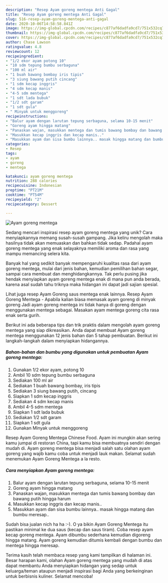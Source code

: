 ```yaml
---
description: "Resep Ayam goreng mentega Anti Gagal"
title: "Resep Ayam goreng mentega Anti Gagal"
slug: 516-resep-ayam-goreng-mentega-anti-gagal
date: 2020-10-06T14:58:58.841Z
image: https://img-global.cpcdn.com/recipes/c877af6dadfa9cd7/751x532cq70/ayam-goreng-mentega-foto-resep-utama.jpg
thumbnail: https://img-global.cpcdn.com/recipes/c877af6dadfa9cd7/751x532cq70/ayam-goreng-mentega-foto-resep-utama.jpg
cover: https://img-global.cpcdn.com/recipes/c877af6dadfa9cd7/751x532cq70/ayam-goreng-mentega-foto-resep-utama.jpg
author: Chase Lawson
ratingvalue: 4.8
reviewcount: 12
recipeingredient:
- "1/2 ekor ayam potong 10"
- "10 sdm tepung bumbu serbaguna"
- "100 ml air"
- "1 buah bawang bombay iris tipis"
- "3 siung bawang putih cincang"
- "1 sdm kecap inggris"
- "4 sdm kecap manis"
- "4-5 sdm mentega"
- "1 sdt lada bubuk"
- "1/2 sdt garam"
- "1 sdt gula"
- " Minyak untuk menggoreng"
recipeinstructions:
- "Balur ayam dengan larutan tepung serbaguna, selama 10-15 menit"
- "Goreng ayam hingga matang"
- "Panaskan wajan, masukkan mentega dan tumis bawang bombay dan bawang putih hingga harum"
- "Masukkan kecap inggris dan kecap manis.."
- "Masukkan ayam dan sisa bumbu lainnya.. masak hingga matang dan bumbu meresap.."
categories:
- Resep
tags:
- ayam
- goreng
- mentega

katakunci: ayam goreng mentega 
nutrition: 288 calories
recipecuisine: Indonesian
preptime: "PT21M"
cooktime: "PT54M"
recipeyield: "2"
recipecategory: Dessert

---
```



![Ayam goreng mentega](https://img-global.cpcdn.com/recipes/c877af6dadfa9cd7/751x532cq70/ayam-goreng-mentega-foto-resep-utama.jpg)

Sedang mencari inspirasi resep ayam goreng mentega yang unik? Cara menyiapkannya memang susah-susah gampang. Jika keliru mengolah maka hasilnya tidak akan memuaskan dan bahkan tidak sedap. Padahal ayam goreng mentega yang enak selayaknya memiliki aroma dan rasa yang mampu memancing selera kita.

Banyak hal yang sedikit banyak mempengaruhi kualitas rasa dari ayam goreng mentega, mulai dari jenis bahan, kemudian pemilihan bahan segar, sampai cara membuat dan menghidangkannya. Tak perlu pusing jika hendak menyiapkan ayam goreng mentega enak di mana pun anda berada, karena asal sudah tahu triknya maka hidangan ini dapat jadi sajian spesial.

Lihat juga resep Ayam Goreng saus mentega enak lainnya. Resep Ayam Goreng Mentega - Apabila kalian biasa memasak ayam goreng di minyak goreng Jadi ayam goreng mentega ini tidak hanya di goreng dengan menggunakan mentega sebagai. Masakan ayam mentega goreng cita rasa enak serta gurih.


Berikut ini ada beberapa tips dan trik praktis dalam mengolah ayam goreng mentega yang siap dikreasikan. Anda dapat membuat Ayam goreng mentega menggunakan 12 jenis bahan dan 5 tahap pembuatan. Berikut ini langkah-langkah dalam menyiapkan hidangannya.

<!--inarticleads1-->

##### Bahan-bahan dan bumbu yang digunakan untuk pembuatan Ayam goreng mentega:

1. Gunakan 1/2 ekor ayam, potong 10
1. Ambil 10 sdm tepung bumbu serbaguna
1. Sediakan 100 ml air
1. Sediakan 1 buah bawang bombay, iris tipis
1. Sediakan 3 siung bawang putih, cincang
1. Siapkan 1 sdm kecap inggris
1. Sediakan 4 sdm kecap manis
1. Ambil 4-5 sdm mentega
1. Siapkan 1 sdt lada bubuk
1. Sediakan 1/2 sdt garam
1. Siapkan 1 sdt gula
1. Gunakan  Minyak untuk menggoreng


Resep Ayam Goreng Mentega Chinese Food. Ayam ini mungkin akan sering kamu jumpai di restoran China, tapi kamu bisa membuatnya sendiri dengan mudah di. Ayam goreng mentega bisa menjadi salah satu olahan ayam goreng yang wajib kamu coba untuk menjadi lauk makan. Selamat sudah menemukan Ayam Goreng Mentega a la resto. 

<!--inarticleads2-->

##### Cara menyiapkan Ayam goreng mentega:

1. Balur ayam dengan larutan tepung serbaguna, selama 10-15 menit
1. Goreng ayam hingga matang
1. Panaskan wajan, masukkan mentega dan tumis bawang bombay dan bawang putih hingga harum
1. Masukkan kecap inggris dan kecap manis..
1. Masukkan ayam dan sisa bumbu lainnya.. masak hingga matang dan bumbu meresap..


Sudah bisa jualan nich ha ha :-). O ya bikin Ayam Goreng Mentega itu pastikan minimal ke dua saus (kecap dan saus tiram). Coba resep ayam kecap goreng mentega. Ayam dibumbu sederhana kemudian digoreng hingga matang. Ayam goreng kemudian ditumis kembali dengan bumbu dan mentega hingga meresap. 

Terima kasih telah membaca resep yang kami tampilkan di halaman ini. Besar harapan kami, olahan Ayam goreng mentega yang mudah di atas dapat membantu Anda menyiapkan hidangan yang sedap untuk keluarga/teman ataupun menjadi inspirasi bagi Anda yang berkeinginan untuk berbisnis kuliner. Selamat mencoba!
